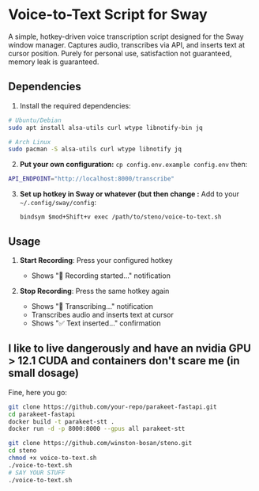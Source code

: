 # Voice-to-Text Script for Sway

A simple, hotkey-driven voice transcription script designed for the Sway window manager. Captures audio, transcribes via API, and inserts text at cursor position.
Purely for personal use, satisfaction not guaranteed, memory leak is guaranteed.

## Dependencies

1. Install the required dependencies:

```bash
# Ubuntu/Debian
sudo apt install alsa-utils curl wtype libnotify-bin jq

# Arch Linux
sudo pacman -S alsa-utils curl wtype libnotify jq
```

2. **Put your own configuration:**
`cp config.env.example config.env`
then:

```bash
API_ENDPOINT="http://localhost:8000/transcribe"
```

3. **Set up hotkey in Sway or whatever (but then change :**
   Add to your `~/.config/sway/config`:
   ```
   bindsym $mod+Shift+v exec /path/to/steno/voice-to-text.sh
   ```

## Usage

1. **Start Recording**: Press your configured hotkey
   - Shows "🎤 Recording started..." notification

2. **Stop Recording**: Press the same hotkey again
   - Shows "🔄 Transcribing..." notification
   - Transcribes audio and inserts text at cursor
   - Shows "✅ Text inserted..." confirmation

## I like to live dangerously and have an nvidia GPU > 12.1 CUDA and containers don't scare me (in small dosage)
Fine, here you go:
```bash
git clone https://github.com/your-repo/parakeet-fastapi.git
cd parakeet-fastapi
docker build -t parakeet-stt .
docker run -d -p 8000:8000 --gpus all parakeet-stt

git clone https://github.com/winston-bosan/steno.git
cd steno
chmod +x voice-to-text.sh
./voice-to-text.sh
# SAY YOUR STUFF
./voice-to-text.sh
```
